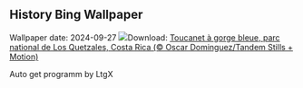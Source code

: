 ## History Bing Wallpaper
Wallpaper date: 2024-09-27
![](https://www.bing.com/th?id=OHR.LittleToucanet_FR-CA9100526562_UHD.jpg&w=1000)Download: [Toucanet à gorge bleue, parc national de Los Quetzales, Costa Rica (© Oscar Dominguez/Tandem Stills + Motion)](https://www.bing.com/th?id=OHR.LittleToucanet_FR-CA9100526562_UHD.jpg)

Auto get programm by LtgX
